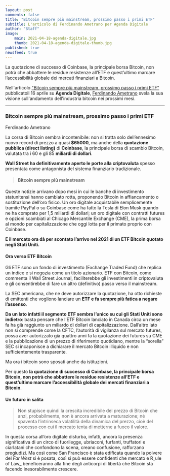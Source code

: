 ```yaml
---
layout: post
comments: false
title: "Bitcoin sempre più mainstream, prossimo passo i primi ETF"
subtitle: L'articolo di Ferdinando Ametrano per Agenda Digitale
author: "Staff"
image:
    main: 2021-04-18-agenda-digitale.jpg
    thumb: 2021-04-18-agenda-digitale-thumb.jpg
published: true
newsfeed: true
---
```


La quotazione di successo di Coinbase, la principale borsa Bitcoin, non potrà che abbattere le residue resistenze all’ETF e quest’ultimo marcare l’accessibilità globale dei mercati finanziari a Bitcoin.

Nell'articolo ["Bitcoin sempre più mainstream, prossimo passo i primi ETF"](https://www.agendadigitale.eu/mercati-digitali/bitcoin-sempre-piu-mainstream-prossimo-passo-i-primi-etf/) pubblicatoil 16 aprile su **Agenda Digitale**, [Ferdinando Ametrano](https://ametrano.net/) svela la sua visione sull'andamento dell'industria bitcoin nei prossimi mesi.

---

### Bitcoin sempre più mainstream, prossimo passo i primi ETF

Ferdinando Ametrano
>
La corsa di Bitcoin sembra incontenibile: non si tratta solo dell’ennesimo nuovo record di prezzo a quasi __$65000__, ma anche della __quotazione pubblica (direct listing)__ di __Coinbase__, la principale borsa di scambio Bitcoin, valutata tra i 60 e gli 85 __miliardi di dollari__.
>
__Wall Street ha definitivamente aperto le porte alla criptovaluta__ spesso presentata come antagonista del sistema finanziario tradizionale.
>
>#### Bitcoin sempre più mainstream
>
Queste notizie arrivano dopo mesi in cui le banche di investimento statunitensi hanno cambiato rotta, proponendo Bitcoin in affiancamento o sostituzione dell’oro fisico. Un oro digitale acquistabile semplicemente tramite PayPal o su Coinbase come ha fatto la Tesla di Elon Musk quando ne ha comprato per 1,5 miliardi di dollari; un oro digitale con contratti futures e opzioni scambiati al Chicago Mercantile Exchange (CME), la prima borsa al mondo per capitalizzazione che oggi lotta per il primato proprio con Coinbase.
>
__E il mercato ora dà per scontato l’arrivo nel 2021 di un ETF Bitcoin quotato negli Stati Uniti.__
>
#### Ora verso ETF Bitcoin
>
Gli ETF sono un fondo di investimento (Exchange Traded Fund) che replica un indice e si negozia come un titolo azionario. ETF con Bitcoin, come commenta il Wall Street Journal, faciliterebbe gli investimenti in criptovaluta e gli consentirebbe di fare un altro (definitivo) passo verso il mainstream.
>
La SEC americana, che ne deve autorizzare la quotazione, ha otto richieste di emittenti che vogliono lanciare un __ETF e fa sempre più fatica a negare l’assenso__.
>
__Da un lato infatti il segmento ETF sembra l’unico su cui gli Stati Uniti sono indietro__: basta pensare che l’ETF Bitcoin lanciato in Canada circa un mese fa ha già raggiunto un miliardo di dollari di capitalizzazione. Dall’altro lato non si comprende come la CFTC, l’autorità di vigilanza sul mercato futures, possa aver autorizzato già quattro anni fa la quotazione dei futures su CME e la pubblicazione di un prezzo di riferimento quotidiano, mentre la “sorella” SEC si incaponisce a dichiarare il mercato Bitcoin illiquido e non sufficientemente trasparente.
>
Ma ora i bitcoin sono sposati anche da istituzioni.
>
Per questo **la quotazione di successo di Coinbase, la principale borsa Bitcoin, non potrà che abbattere le residue resistenze all’ETF e quest’ultimo marcare l’accessibilità globale dei mercati finanziari a Bitcoin**.
>
#### Un futuro in salita
>Non stupisce quindi la crescita incredibile del prezzo di Bitcoin che anzi, probabilmente, non è ancora arrivata a maturazione; né spaventa l’intrinseca volatilità della dinamica del prezzo, cioè del processo con cui il mercato tenta di metterne a fuoco il valore.
>
In questa corsa all’oro digitale disturba, infatti, ancora la presenza significativa di un circo di fuorilegge, ubriaconi, furfanti, truffatori e ciarlatani che confondono la scena, creano confusione, rafforzano pregiudizi. Ma così come San Francisco è stata edificata quando la polvere del _Far West_ si è posata, così si può essere confidenti che mercato e R_ule of Law_ beneficeranno alla fine degli anticorpi di libertà che Bitcoin sta facendo inesorabilmente crescere.
